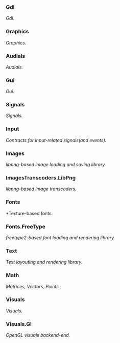 ### Gdl
*Gdl.*

### Graphics
*Graphics.*

### Audials
*Audials.*

### Gui
*Gui.*

### Signals
*Signals.*

### Input
*Contracts for input-related signals(and events).*

### Images
*libpng-based image loading and saving library.*

### ImagesTranscoders.LibPng
*libpng-based image transcoders.*

### Fonts
*Texture-based fonts.

### Fonts.FreeType
*freetype2-based font loading and rendering library.*

### Text
*Text layouting and rendering library.*

### Math
*Matrices, Vectors, Points.*

### Visuals
*Visuals.*

### Visuals.Gl
*OpenGL visuals backend-end.*